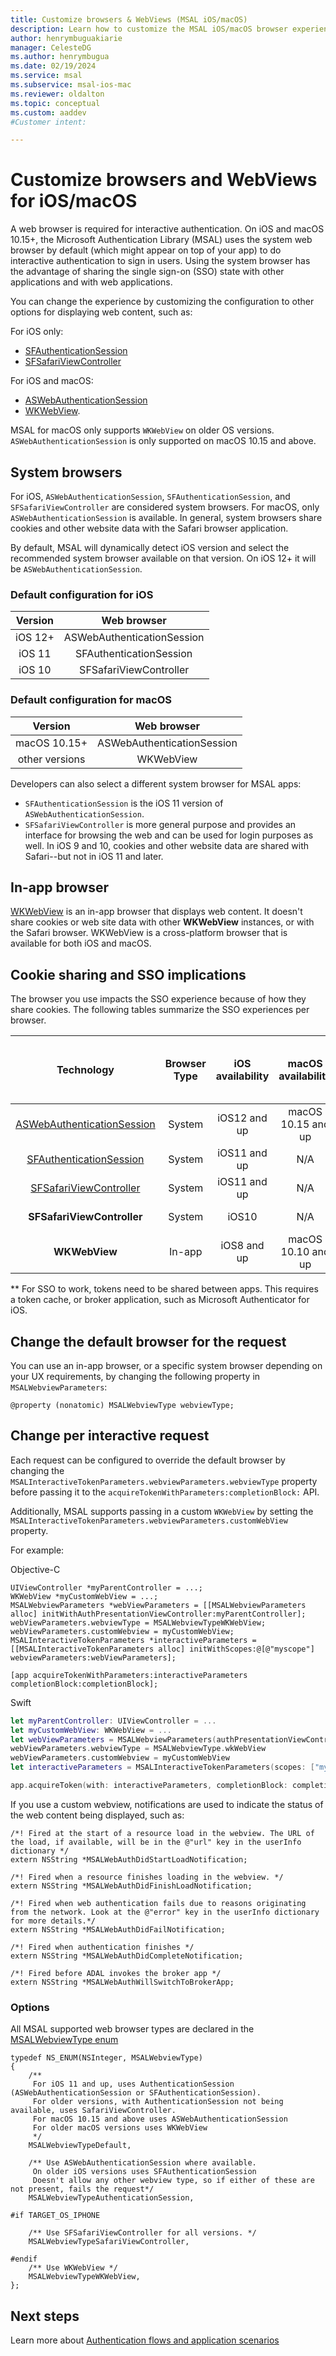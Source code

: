 ```yaml
---
title: Customize browsers & WebViews (MSAL iOS/macOS)
description: Learn how to customize the MSAL iOS/macOS browser experience to sign in users.
author: henrymbuguakiarie
manager: CelesteDG
ms.author: henrymbugua
ms.date: 02/19/2024
ms.service: msal
ms.subservice: msal-ios-mac
ms.reviewer: oldalton
ms.topic: conceptual
ms.custom: aaddev
#Customer intent: 

---
```


# Customize browsers and WebViews for iOS/macOS

A web browser is required for interactive authentication. On iOS and macOS 10.15+, the Microsoft Authentication Library (MSAL) uses the system web browser by default (which might appear on top of your app) to do interactive authentication to sign in users. Using the system browser has the advantage of sharing the single sign-on (SSO) state with other applications and with web applications.

You can change the experience by customizing the configuration to other options for displaying web content, such as:

For iOS only:

- [SFAuthenticationSession](https://developer.apple.com/documentation/safariservices/sfauthenticationsession?language=objc)
- [SFSafariViewController](https://developer.apple.com/documentation/safariservices/sfsafariviewcontroller?language=objc)

For iOS and macOS:

- [ASWebAuthenticationSession](https://developer.apple.com/documentation/authenticationservices/aswebauthenticationsession?language=objc)
- [WKWebView](https://developer.apple.com/documentation/webkit/wkwebview?language=objc).

MSAL for macOS only supports `WKWebView` on older OS versions. `ASWebAuthenticationSession` is only supported on macOS 10.15 and above.

## System browsers

For iOS, `ASWebAuthenticationSession`, `SFAuthenticationSession`, and `SFSafariViewController` are considered system browsers. For macOS, only `ASWebAuthenticationSession` is available. In general, system browsers share cookies and other website data with the Safari browser application.

By default, MSAL will dynamically detect iOS version and select the recommended system browser available on that version. On iOS 12+ it will be `ASWebAuthenticationSession`.

### Default configuration for iOS

| Version |        Web browser         |
| :-----: | :------------------------: |
| iOS 12+ | ASWebAuthenticationSession |
| iOS 11  |  SFAuthenticationSession   |
| iOS 10  |   SFSafariViewController   |

### Default configuration for macOS

|    Version     |        Web browser         |
| :------------: | :------------------------: |
|  macOS 10.15+  | ASWebAuthenticationSession |
| other versions |         WKWebView          |

Developers can also select a different system browser for MSAL apps:

- `SFAuthenticationSession` is the iOS 11 version of `ASWebAuthenticationSession`.
- `SFSafariViewController` is more general purpose and provides an interface for browsing the web and can be used for login purposes as well. In iOS 9 and 10, cookies and other website data are shared with Safari--but not in iOS 11 and later.

## In-app browser

[WKWebView](https://developer.apple.com/documentation/webkit/wkwebview) is an in-app browser that displays web content. It doesn't share cookies or web site data with other **WKWebView** instances, or with the Safari browser. WKWebView is a cross-platform browser that is available for both iOS and macOS.

## Cookie sharing and SSO implications

The browser you use impacts the SSO experience because of how they share cookies. The following tables summarize the SSO experiences per browser.

|                                                        Technology                                                         | Browser Type | iOS availability | macOS availability | Shares cookies and other data |  MSAL availability   |                 SSO |
| :-----------------------------------------------------------------------------------------------------------------------: | :----------: | :--------------: | :----------------: | :---------------------------: | :------------------: | ------------------: |
| [ASWebAuthenticationSession](https://developer.apple.com/documentation/authenticationservices/aswebauthenticationsession) |    System    |   iOS12 and up   | macOS 10.15 and up |              Yes              | iOS and macOS 10.15+ | w/ Safari instances |
|        [SFAuthenticationSession](https://developer.apple.com/documentation/safariservices/sfauthenticationsession)        |    System    |   iOS11 and up   |        N/A         |              Yes              |       iOS only       | w/ Safari instances |
|         [SFSafariViewController](https://developer.apple.com/documentation/safariservices/sfsafariviewcontroller)         |    System    |   iOS11 and up   |        N/A         |              No               |       iOS only       |              No\*\* |
|                                                **SFSafariViewController**                                                 |    System    |      iOS10       |        N/A         |              Yes              |       iOS only       | w/ Safari instances |
|                                                       **WKWebView**                                                       |    In-app    |   iOS8 and up    | macOS 10.10 and up |              No               |    iOS and macOS     |              No\*\* |

\*\* For SSO to work, tokens need to be shared between apps. This requires a token cache, or broker application, such as Microsoft Authenticator for iOS.

## Change the default browser for the request

You can use an in-app browser, or a specific system browser depending on your UX requirements, by changing the following property in `MSALWebviewParameters`:

```objc
@property (nonatomic) MSALWebviewType webviewType;
```

## Change per interactive request

Each request can be configured to override the default browser by changing the `MSALInteractiveTokenParameters.webviewParameters.webviewType` property before passing it to the `acquireTokenWithParameters:completionBlock:` API.

Additionally, MSAL supports passing in a custom `WKWebView` by setting the `MSALInteractiveTokenParameters.webviewParameters.customWebView` property.

For example:

Objective-C

```objc
UIViewController *myParentController = ...;
WKWebView *myCustomWebView = ...;
MSALWebviewParameters *webViewParameters = [[MSALWebviewParameters alloc] initWithAuthPresentationViewController:myParentController];
webViewParameters.webviewType = MSALWebviewTypeWKWebView;
webViewParameters.customWebview = myCustomWebView;
MSALInteractiveTokenParameters *interactiveParameters = [[MSALInteractiveTokenParameters alloc] initWithScopes:@[@"myscope"] webviewParameters:webViewParameters];

[app acquireTokenWithParameters:interactiveParameters completionBlock:completionBlock];
```

Swift

```swift
let myParentController: UIViewController = ...
let myCustomWebView: WKWebView = ...
let webViewParameters = MSALWebviewParameters(authPresentationViewController: myParentController)
webViewParameters.webviewType = MSALWebviewType.wkWebView
webViewParameters.customWebview = myCustomWebView
let interactiveParameters = MSALInteractiveTokenParameters(scopes: ["myscope"], webviewParameters: webViewParameters)

app.acquireToken(with: interactiveParameters, completionBlock: completionBlock)
```

If you use a custom webview, notifications are used to indicate the status of the web content being displayed, such as:

```objc
/*! Fired at the start of a resource load in the webview. The URL of the load, if available, will be in the @"url" key in the userInfo dictionary */
extern NSString *MSALWebAuthDidStartLoadNotification;

/*! Fired when a resource finishes loading in the webview. */
extern NSString *MSALWebAuthDidFinishLoadNotification;

/*! Fired when web authentication fails due to reasons originating from the network. Look at the @"error" key in the userInfo dictionary for more details.*/
extern NSString *MSALWebAuthDidFailNotification;

/*! Fired when authentication finishes */
extern NSString *MSALWebAuthDidCompleteNotification;

/*! Fired before ADAL invokes the broker app */
extern NSString *MSALWebAuthWillSwitchToBrokerApp;
```

### Options

All MSAL supported web browser types are declared in the [MSALWebviewType enum](https://github.com/AzureAD/microsoft-authentication-library-for-objc/blob/master/MSAL/src/public/MSALDefinitions.h#L47)

```objc
typedef NS_ENUM(NSInteger, MSALWebviewType)
{
    /**
     For iOS 11 and up, uses AuthenticationSession (ASWebAuthenticationSession or SFAuthenticationSession).
     For older versions, with AuthenticationSession not being available, uses SafariViewController.
     For macOS 10.15 and above uses ASWebAuthenticationSession
     For older macOS versions uses WKWebView
     */
    MSALWebviewTypeDefault,

    /** Use ASWebAuthenticationSession where available.
     On older iOS versions uses SFAuthenticationSession
     Doesn't allow any other webview type, so if either of these are not present, fails the request*/
    MSALWebviewTypeAuthenticationSession,

#if TARGET_OS_IPHONE

    /** Use SFSafariViewController for all versions. */
    MSALWebviewTypeSafariViewController,

#endif
    /** Use WKWebView */
    MSALWebviewTypeWKWebView,
};
```

## Next steps

Learn more about [Authentication flows and application scenarios](/entra/identity-platform/authentication-flows-app-scenarios)
